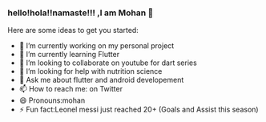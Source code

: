 ### hello!hola!!namaste!!! ,I am Mohan 👋


Here are some ideas to get you started:

- 🔭 I’m currently working on my personal project 
- 🌱 I’m currently learning Flutter 
- 👯 I’m looking to collaborate on youtube for dart series
- 🤔 I’m looking for help with nutrition science
- 💬 Ask me about flutter and android developement
- 📫 How to reach me: on Twitter 
- 😄 Pronouns:mohan
- ⚡ Fun fact:Leonel messi just reached 20+ (Goals and Assist this season)

